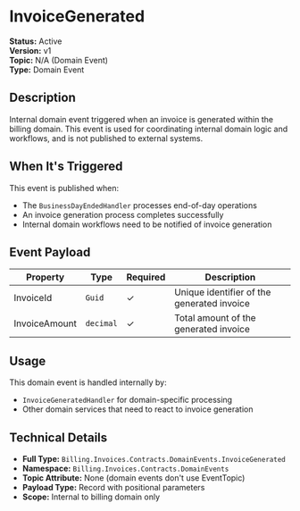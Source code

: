 # InvoiceGenerated

**Status:** Active  
**Version:** v1  
**Topic:** N/A (Domain Event)  
**Type:** Domain Event

## Description

Internal domain event triggered when an invoice is generated within the billing domain. This event is used for coordinating internal domain logic and workflows, and is not published to external systems.

## When It's Triggered

This event is published when:
- The `BusinessDayEndedHandler` processes end-of-day operations
- An invoice generation process completes successfully
- Internal domain workflows need to be notified of invoice generation

## Event Payload

| Property | Type | Required | Description |
|----------|------|----------|-------------|
| InvoiceId | `Guid` | ✓ | Unique identifier of the generated invoice |
| InvoiceAmount | `decimal` | ✓ | Total amount of the generated invoice |

## Usage

This domain event is handled internally by:
- `InvoiceGeneratedHandler` for domain-specific processing
- Other domain services that need to react to invoice generation

## Technical Details

- **Full Type:** `Billing.Invoices.Contracts.DomainEvents.InvoiceGenerated`
- **Namespace:** `Billing.Invoices.Contracts.DomainEvents`
- **Topic Attribute:** None (domain events don't use EventTopic)
- **Payload Type:** Record with positional parameters
- **Scope:** Internal to billing domain only
